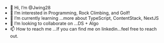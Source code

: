 - 👋 Hi, I’m @Jwing28
- 👀 I’m interested in Programming, Rock Climbing, and Golf!
- 🌱 I’m currently learning ...more about TypeScript, ContentStack, NextJS
- 💞️ I’m looking to collaborate on ...DS + Algo
- 📫 How to reach me ...If you can find me on linkedin...feel free to reach out.

<!---
Jwing28/Jwing28 is a ✨ special ✨ repository because its `README.md` (this file) appears on your GitHub profile.
You can click the Preview link to take a look at your changes.
--->
